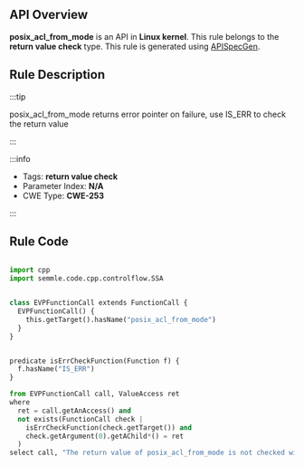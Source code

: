 ---
---


## API Overview
**posix_acl_from_mode** is an API in **Linux kernel**. This rule belongs to the **return value check** type. This rule is generated using [APISpecGen](../../tools/APISpecGen).
## Rule Description

:::tip

posix_acl_from_mode returns error pointer on failure, use IS_ERR to check the return value

:::

:::info

- Tags: **return value check**
- Parameter Index: **N/A**
- CWE Type: **CWE-253**

:::

## Rule Code
```python

import cpp
import semmle.code.cpp.controlflow.SSA


class EVPFunctionCall extends FunctionCall {
  EVPFunctionCall() {
    this.getTarget().hasName("posix_acl_from_mode")
  }
}


predicate isErrCheckFunction(Function f) {
  f.hasName("IS_ERR") 
}

from EVPFunctionCall call, ValueAccess ret
where
  ret = call.getAnAccess() and
  not exists(FunctionCall check |
    isErrCheckFunction(check.getTarget()) and
    check.getArgument(0).getAChild*() = ret
  )
select call, "The return value of posix_acl_from_mode is not checked with IS_ERR."
    
```